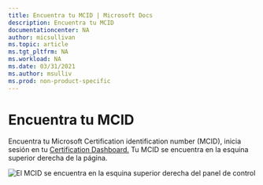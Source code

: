 ```yaml
---
title: Encuentra tu MCID | Microsoft Docs
description: Encuentra tu MCID
documentationcenter: NA
author: micsullivan
ms.topic: article
ms.tgt_pltfrm: NA
ms.workload: NA
ms.date: 03/31/2021
ms.author: msulliv
ms.prod: non-product-specific
---
```


# Encuentra tu MCID

Encuentra tu Microsoft Certification identification number (MCID), inicia sesión en tu [Certification Dashboard.](https://aka.ms/certdashboard) Tu MCID se encuentra en la esquina superior derecha de la página.

![El MCID se encuentra en la esquina superior derecha del panel de control](images/certification-dashboard-find-mcid.png)